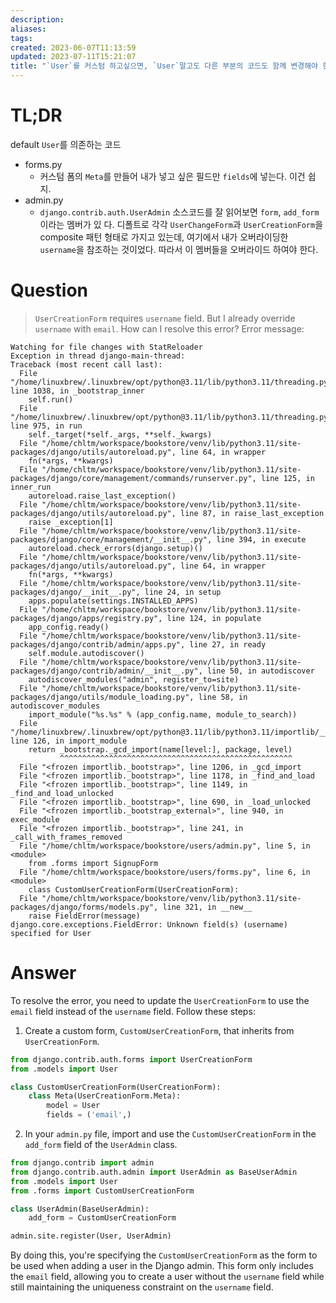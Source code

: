```yaml
---
description:
aliases: 
tags: 
created: 2023-06-07T11:13:59
updated: 2023-07-11T15:21:07
title: "`User`를 커스텀 하고싶으면, `User`말고도 다른 부분의 코드도 함께 변경해야 한다"
---
```

# TL;DR
default `User`를 의존하는 코드
- forms.py
	- 커스텀 폼의 `Meta`를 만들어 내가 넣고 싶은 필드만 `fields`에 넣는다. 이건 쉽지.
- admin.py
	- `django.contrib.auth.UserAdmin` 소스코드를 잘 읽어보면 `form`, `add_form`이라는 멤버가 있 다. 디폴트로 각각 `UserChangeForm`과 `UserCreationForm`을 composite 패턴 형태로 가지고 있는데, 여기에서 내가 오버라이딩한 `username`을 참조하는 것이었다. 따라서 이 멤버들을 오버라이드 하여야 한다.

# Question
> `UserCreationForm` requires `username` field. But I already override `username` with `email`. How can I resolve this error? Error message:

```
Watching for file changes with StatReloader
Exception in thread django-main-thread:
Traceback (most recent call last):
  File "/home/linuxbrew/.linuxbrew/opt/python@3.11/lib/python3.11/threading.py", line 1038, in _bootstrap_inner
    self.run()
  File "/home/linuxbrew/.linuxbrew/opt/python@3.11/lib/python3.11/threading.py", line 975, in run
    self._target(*self._args, **self._kwargs)
  File "/home/chltm/workspace/bookstore/venv/lib/python3.11/site-packages/django/utils/autoreload.py", line 64, in wrapper
    fn(*args, **kwargs)
  File "/home/chltm/workspace/bookstore/venv/lib/python3.11/site-packages/django/core/management/commands/runserver.py", line 125, in inner_run
    autoreload.raise_last_exception()
  File "/home/chltm/workspace/bookstore/venv/lib/python3.11/site-packages/django/utils/autoreload.py", line 87, in raise_last_exception
    raise _exception[1]
  File "/home/chltm/workspace/bookstore/venv/lib/python3.11/site-packages/django/core/management/__init__.py", line 394, in execute
    autoreload.check_errors(django.setup)()
  File "/home/chltm/workspace/bookstore/venv/lib/python3.11/site-packages/django/utils/autoreload.py", line 64, in wrapper
    fn(*args, **kwargs)
  File "/home/chltm/workspace/bookstore/venv/lib/python3.11/site-packages/django/__init__.py", line 24, in setup
    apps.populate(settings.INSTALLED_APPS)
  File "/home/chltm/workspace/bookstore/venv/lib/python3.11/site-packages/django/apps/registry.py", line 124, in populate
    app_config.ready()
  File "/home/chltm/workspace/bookstore/venv/lib/python3.11/site-packages/django/contrib/admin/apps.py", line 27, in ready
    self.module.autodiscover()
  File "/home/chltm/workspace/bookstore/venv/lib/python3.11/site-packages/django/contrib/admin/__init__.py", line 50, in autodiscover
    autodiscover_modules("admin", register_to=site)
  File "/home/chltm/workspace/bookstore/venv/lib/python3.11/site-packages/django/utils/module_loading.py", line 58, in autodiscover_modules
    import_module("%s.%s" % (app_config.name, module_to_search))
  File "/home/linuxbrew/.linuxbrew/opt/python@3.11/lib/python3.11/importlib/__init__.py", line 126, in import_module
    return _bootstrap._gcd_import(name[level:], package, level)
           ^^^^^^^^^^^^^^^^^^^^^^^^^^^^^^^^^^^^^^^^^^^^^^^^^^^^
  File "<frozen importlib._bootstrap>", line 1206, in _gcd_import
  File "<frozen importlib._bootstrap>", line 1178, in _find_and_load
  File "<frozen importlib._bootstrap>", line 1149, in _find_and_load_unlocked
  File "<frozen importlib._bootstrap>", line 690, in _load_unlocked
  File "<frozen importlib._bootstrap_external>", line 940, in exec_module
  File "<frozen importlib._bootstrap>", line 241, in _call_with_frames_removed
  File "/home/chltm/workspace/bookstore/users/admin.py", line 5, in <module>
    from .forms import SignupForm
  File "/home/chltm/workspace/bookstore/users/forms.py", line 6, in <module>
    class CustomUserCreationForm(UserCreationForm):
  File "/home/chltm/workspace/bookstore/venv/lib/python3.11/site-packages/django/forms/models.py", line 321, in __new__
    raise FieldError(message)
django.core.exceptions.FieldError: Unknown field(s) (username) specified for User
```

# Answer
To resolve the error, you need to update the `UserCreationForm` to use the `email` field instead of the `username` field. Follow these steps:

1. Create a custom form, `CustomUserCreationForm`, that inherits from `UserCreationForm`.

```python
from django.contrib.auth.forms import UserCreationForm
from .models import User

class CustomUserCreationForm(UserCreationForm):
    class Meta(UserCreationForm.Meta):
        model = User
        fields = ('email',)
```

2. In your `admin.py` file, import and use the `CustomUserCreationForm` in the `add_form` field of the `UserAdmin` class.

```python
from django.contrib import admin
from django.contrib.auth.admin import UserAdmin as BaseUserAdmin
from .models import User
from .forms import CustomUserCreationForm

class UserAdmin(BaseUserAdmin):
    add_form = CustomUserCreationForm

admin.site.register(User, UserAdmin)
```

By doing this, you're specifying the `CustomUserCreationForm` as the form to be used when adding a user in the Django admin. This form only includes the `email` field, allowing you to create a user without the `username` field while still maintaining the uniqueness constraint on the `username` field.